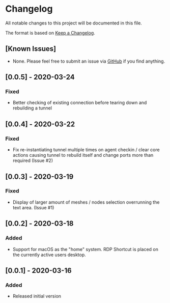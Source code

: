 # Changelog
All notable changes to this project will be documented in this file.

The format is based on [Keep a Changelog](https://keepachangelog.com/en/1.0.0/).

## [Known Issues]
- None. Please feel free to submit an issue via [GitHub](https://github.com/ryanblenis/MeshCentral-WorkFromHome) if you find anything.

## [0.0.5] - 2020-03-24
### Fixed
- Better checking of existing connection before tearing down and rebuilding a tunnel

## [0.0.4] - 2020-03-22
### Fixed
- Fix re-instantiating tunnel multiple times on agent checkin / clear core actions causing tunnel to rebuild itself and change ports more than required (Issue #2)

## [0.0.3] - 2020-03-19
### Fixed
- Display of larger amount of meshes / nodes selection overrunning the text area. (Issue #1)

## [0.0.2] - 2020-03-18
### Added
- Support for macOS as the "home" system. RDP Shortcut is placed on the currently active users desktop.

## [0.0.1] - 2020-03-16
### Added
- Released initial version
